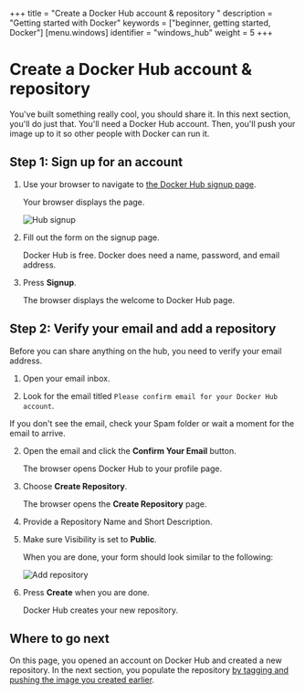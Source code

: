 +++
title = "Create a Docker Hub account & repository "
description = "Getting started with Docker"
keywords = ["beginner, getting started, Docker"]
[menu.windows]
identifier = "windows_hub"
weight = 5
+++

# Create a Docker Hub account & repository

You've built something really cool, you should share it. In this next section,
you'll do just that. You'll need a Docker Hub account. Then, you'll push your
image up to it so other people with Docker can run it.


## Step 1: Sign up for an account

1. Use your browser to navigate to <a href="https://hub.docker.com/?utm_source=getting_started_guide&utm_medium=embedded_Windows&utm_campaign=create_docker_hub_account" target="_blank">the Docker Hub signup page</a>.
	
	Your browser displays the page.
	
	  ![Hub signup](/tutimg/hub_signup.png)

2. Fill out the form on the signup page.

	Docker Hub is free. Docker does need a name, password, and email address.
		
3. Press **Signup**.

	The browser displays the welcome to Docker Hub page.
	

## Step 2: Verify your email and add a repository
	
Before you can share anything on the hub, you need to verify your email address.

1. Open your email inbox.

2. Look for the email titled `Please confirm email for your Docker Hub account`.

  If you don't see the email, check your Spam folder or wait a moment for the email to arrive.

2. Open the email and click the **Confirm Your Email** button.

	 The browser opens Docker Hub to your profile page.
	 
4. Choose **Create Repository**.

	The browser opens the **Create Repository** page.
	
5. Provide a Repository Name and Short Description.

6. Make sure Visibility is set to **Public**.

    When you are done, your form should look similar to the following:

    ![Add repository](/tutimg/add_repository.png)

6. Press **Create** when you are done.

	Docker Hub creates your new repository.
		
## Where to go next

On this page, you opened an account on Docker Hub and created a new repository.
In the next section, you populate the repository [by tagging and pushing the
image you created earlier](/windows/step_six).


&nbsp;